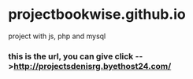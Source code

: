 # projectbookwise.github.io
project with js, php and mysql

<h3>this is the url, you can give click --><a href="http://projectsdenisrg.byethost24.com/">http://projectsdenisrg.byethost24.com/</a></h3>
